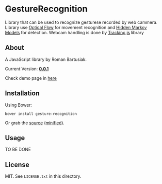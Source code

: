 # GestureRecognition

Library that can be used to recognize gesturese recorded by web cammera. Library use [Optical Flow](https://github.com/riomus/OpticalFlow.js) for movement recognition and [Hidden Markov Models](https://github.com/riomus/HMM.js) for detection. Webcam handling is done by [Tracking.js](http://trackingjs.com/) library

## About

A JavaScript library by Roman Bartusiak.

Current Version: **[0.0.1](https://github.com/riomus/GestureRecognition/tree/v0.0.1)**

Check demo page in [here](http://riomus.github.io/GestureRecognition/)

## Installation

Using Bower:

    bower install gesture-recognition

Or grab the [source](https://github.com/riomus/GestureRecognition/dist/GestureRecognition.js) ([minified](https://github.com/riomus/GestureRecognition/dist/GestureRecognition.min.js)).

## Usage

TO BE DONE

## License

MIT. See `LICENSE.txt` in this directory.
